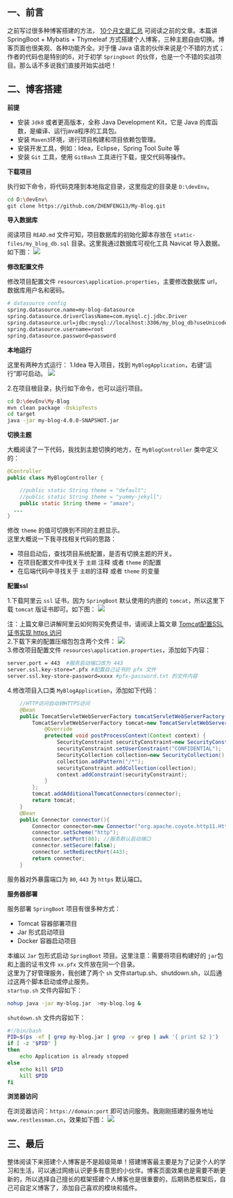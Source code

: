 ## 一、前言
之前写过很多种博客搭建的方法， [10个月文章汇总](https://mp.weixin.qq.com/s?__biz=MzI0MDM3NDMxNQ==&mid=2247484745&idx=1&sn=bd495d4f4cd186d8c2ead59d8de5ef43&chksm=e91a820dde6d0b1b1b92a73895e3efcb339ae92214b3ea09e5f33805960a3f94fd74555d658d&token=914620399&lang=zh_CN#rd) 可阅读之前的文章。本篇讲 SpringBoot + Mybatis + Thymeleaf 方式搭建个人博客，三种主题自由切换。博客页面也很美观、各种功能齐全。对于懂 Java 语言的伙伴来说是个不错的方式；作者的代码也是特别的6，对于初学 `Springboot` 的伙伴，也是一个不错的实战项目。那么话不多说我们直接开始实战吧！

## 二、博客搭建

**前提**

- 安装 `Jdk8` 或者更高版本，全称 Java Development Kit，它是 Java 的库函数，是编译、运行java程序的工具包。
- 安装 `Maven3`环境，进行项目构建和项目依赖包管理。
- 安装开发工具，例如：Idea，Eclipse，Spring Tool Suite 等
- 安装 `Git` 工具，使用 `GitBash` 工具进行下载，提交代码等操作。

**下载项目**

执行如下命令，将代码克隆到本地指定目录，这里指定的目录是 `D:\devEnv`。
```bash
cd D:\devEnv\
git clone https://github.com/ZHENFENG13/My-Blog.git
```

**导入数据库**

阅读项目 `READ.md` 文件可知，项目数据库的初始化脚本存放在 `static-files/my_blog_db.sql` 目录。这里我通过数据库可视化工具 Navicat 导入数据。如下图：
![](https://imgkr.cn-bj.ufileos.com/273c0d67-50e9-4e47-8f2d-f427b7167161.png)

**修改配置文件**

修改项目配置文件 `resources\application.properties`，主要修改数据库 url，数据库用户名和密码。

```bash
# datasource config
spring.datasource.name=my-blog-datasource
spring.datasource.driverClassName=com.mysql.cj.jdbc.Driver
spring.datasource.url=jdbc:mysql://localhost:3306/my_blog_db?useUnicode=true&characterEncoding=utf8&autoReconnect=true&useSSL=false&serverTimezone=UTC
spring.datasource.username=root
spring.datasource.password=password

```

**本地运行**

这里有两种方式运行：
1.Idea 导入项目，找到 `MyBlogApplication`，右键“运行”即可启动。
![](https://imgkr.cn-bj.ufileos.com/d27585f8-f9fa-4f9f-b375-f5e5f6b856d5.png)

2.在项目根目录，执行如下命令，也可以运行项目。

```bash
cd D:\devEnv\My-Blog
mvn clean package -DskipTests
cd target
java -jar my-blog-4.0.0-SNAPSHOT.jar
```

**切换主题**

大概阅读了一下代码，我找到主题切换的地方，在 `MyBlogController` 类中定义的：

```java
@Controller
public class MyBlogController {

    //public static String theme = "default";
    //public static String theme = "yummy-jekyll";
    public static String theme = "amaze";
  ...
}
```
修改 `theme` 的值可切换到不同的主题显示。<br/>
这里大概说一下我寻找相关代码的思路：
- 项目启动后，查找项目系统配置，是否有切换主题的开关。
- 在项目配置文件中找关于 `主题` 注释 或者 `theme` 的配置
- 在后端代码中寻找关于 `主题`的注释 或者 `theme` 的变量


**配置ssl**

1.下载阿里云 `ssl` 证书，因为 `SpringBoot` 默认使用的内嵌的 `tomcat`，所以这里下载 `tomcat` 版证书即可。如下图：
![](https://imgkr.cn-bj.ufileos.com/c2c1aeee-d089-40d5-a5e3-8153255a3341.png)

注：上篇文章已讲解阿里云如何购买免费证书，请阅读上篇文章 [Tomcat配置SSL证书实现 https 访问](https://mp.weixin.qq.com/s?__biz=MzI0MDM3NDMxNQ==&mid=2247484892&idx=1&sn=e5baa670afc89ea2fa27b570853a85c6&chksm=e91a8298de6d0b8e4fe733e0a65fe9539c99ee4fc29f644cb7fe0d003136439bf7d03d52dfbf&token=914620399&lang=zh_CN#rd)<br/>
2.下载下来的配置压缩包包含两个文件：
![](https://imgkr.cn-bj.ufileos.com/44b4f070-0fef-445d-b552-0c0dce898ba7.png)<br/>
3.修改项目配置文件 `resources\application.properties`，添加如下内容：
```bash
server.port = 443  #服务启动端口改为 443
server.ssl.key-store=*.pfx #配置自己证书的 pfx 文件
server.ssl.key-store-password=xxxx #pfx-password.txt 的文件内容
```
4.修改项目入口类 `MyBlogApplication`，添加如下代码：

```java
    //HTTP访问自动转HTTPS访问
    @Bean
    public TomcatServletWebServerFactory tomcatServletWebServerFactory(Connector connector){
        TomcatServletWebServerFactory tomcat=new TomcatServletWebServerFactory(){
            @Override
            protected void postProcessContext(Context context) {
                SecurityConstraint securityConstraint=new SecurityConstraint();
                securityConstraint.setUserConstraint("CONFIDENTIAL");
                SecurityCollection collection=new SecurityCollection();
                collection.addPattern("/*");
                securityConstraint.addCollection(collection);
                context.addConstraint(securityConstraint);
            }
        };
        tomcat.addAdditionalTomcatConnectors(connector);
        return tomcat;
    }
    @Bean
    public Connector connector(){
        Connector connector=new Connector("org.apache.coyote.http11.Http11NioProtocol");
        connector.setScheme("http");
        connector.setPort(80); //服务默认启动端口
        connector.setSecure(false);
        connector.setRedirectPort(443); 
        return connector;
    }
```
服务器对外暴露端口为 `80`, `443` 为 `https` 默认端口。

**服务器部署**

服务部署 `SpringBoot` 项目有很多种方式：
- Tomcat 容器部署项目
- Jar 形式启动项目
- Docker 容器启动项目

本编以 `Jar` 包形式启动 `SpringBoot` 项目。这里注意：需要将项目构建好的 `jar`包和上面的证书文件 `xx.pfx` 文件放在同一个目录。<br/>
这里为了好管理服务，我创建了两个 `sh` 文件startup.sh、shutdown.sh，以后通过这两个脚本启动或停止服务。<br/>
`startup.sh` 文件内容如下：

```bash
nohup java -jar my-blog.jar  >my-blog.log &
```

`shutdown.sh` 文件内容如下：

```bash
#!/bin/bash
PID=$(ps -ef | grep my-blog.jar | grep -v grep | awk '{ print $2 }')
if [ -z "$PID" ]
then
    echo Application is already stopped
else
    echo kill $PID
    kill $PID
fi
```

**浏览器访问**

在浏览器访问：`https://domain:port` 即可访问服务。我刚刚搭建的服务地址 `www.restlessman.cn`，效果如下图：
![](https://imgkr.cn-bj.ufileos.com/926b890a-7c3c-4f58-ba51-0b30a35be0ea.png)


## 三、最后

整体阅读下来搭建个人博客是不是超级简单！搭建博客最主要是为了记录个人的学习和生活，可以通过网络认识更多有意思的小伙伴。博客页面效果也是需要不断更新的，所以选择自己擅长的框架搭建个人博客也是很重要的，后期熟悉框架后，自己可自定义博客了，添加自己喜欢的模块和插件。
